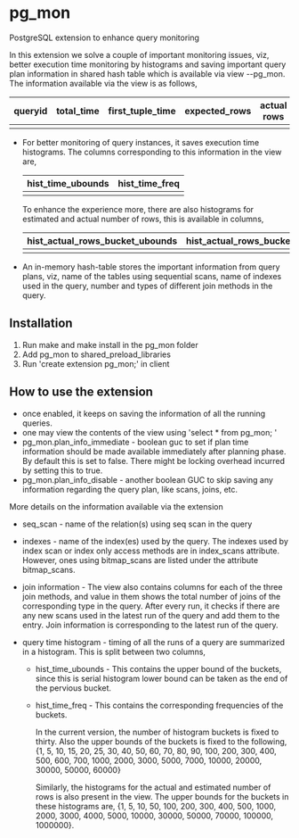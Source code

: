# pg_mon

PostgreSQL extension to enhance query monitoring

In this extension we solve a couple of important monitoring issues, viz, better
execution time monitoring by histograms and saving important query plan
information in shared hash table which is available via view --pg_mon. The
information available via the view is as follows,

| queryid |  total_time  | first_tuple_time | expected_rows | actual rows | is_parallel_query | update_query | seq_scans | index_scans | bitmap_scans | other_scans | nested_loop_join_count | merge_join_count | hash_join_count | hist_time_ubounds | hist_time_freq | hist_actual_rows_bucket_ubounds | hist_actual_rows_bucket_freq | hist_est_rows_bucket_ubounds | hist_est_rows_bucket_freq |
|---------|--------------|------------------|---------------|-------------|-------------------|--------------|-----------|-------------|--------------|-------------|------------------------|------------------|-----------------|-------------------|----------------|---------------------------------|------------------------------|------------------------------|---------------------------|
|         |              |                  |               |             |                   |              |           |             |              |             |                        |                  |                 |                   |                |                                 |                              |                              |                           |

- For better monitoring of query instances, it saves execution time
   histograms. The columns corresponding to this information in the view are,

    | hist_time_ubounds | hist_time_freq |
    |-------------------|----------------|
    |                   |                |

   To enhance the experience more, there are also histograms for
   estimated and actual number of rows, this is available in  columns,

    | hist_actual_rows_bucket_ubounds | hist_actual_rows_bucket_freq | hist_est_rows_bucket_ubound | hist_est_rows_bucket_freq |
    |---------------------------------|------------------------------|-----------------------------|---------------------------|
    |                                 |                              |                             |                           |

- An in-memory hash-table stores the important information from query plans,
   viz, name of the tables using sequential scans, name of indexes used in the
   query, number and types of different join methods in the query.

## Installation

1. Run make and make install in the pg_mon folder
2. Add pg_mon to shared_preload_libraries
3. Run 'create extension pg_mon;' in client

## How to use the extension

- once enabled, it keeps on saving the information of all the running queries.
- one may view the contents of the view using 'select * from pg_mon; '
- pg_mon.plan_info_immediate -   boolean guc to set if plan time information should
                                 be made available immediately after planning phase.
                                 By default this is set to false. There might be
                                 locking overhead incurred by setting this to true.
- pg_mon.plan_info_disable - another boolean GUC to skip saving any information regarding
                             the query plan, like scans, joins, etc.

More details on the information available via the extension

- seq_scan - name of the relation(s) using seq scan in the query
- indexes - name of the index(es) used by the query. The indexes used by
            index scan or index only access methods are in index_scans attribute.
            However, ones using bitmap_scans are listed under the attribute bitmap_scans.
- join information - The view also contains columns for each of the three
                       join methods, and value in them shows the total number
                       of joins of the corresponding type in the query.
After every run, it checks if there are any new scans used in the latest run
of the query and add them to the entry. Join information is corresponding to the
latest run of the query.

- query time histogram - timing of all the runs of a query are summarized in a
                          histogram. This is split between two columns,
  - hist_time_ubounds - This contains the upper bound of the buckets, since this is
              serial histogram lower bound can be taken as the end of the
              pervious bucket.
  - hist_time_freq - This contains the corresponding frequencies of the buckets.

    In the current version, the number of histogram buckets is fixed to thirty.
    Also the upper bounds of the buckets is fixed to the following,
    {1, 5, 10, 15, 20, 25, 30, 40, 50, 60, 70, 80, 90, 100, 200, 300, 400, 500,
    600, 700, 1000, 2000, 3000, 5000, 7000, 10000, 20000, 30000, 50000, 60000}

    Similarly, the histograms for the actual and estimated number of rows is
    also present in the view. The upper bounds for the buckets in these
    histograms are, {1, 5, 10, 50, 100, 200, 300, 400, 500, 1000, 2000, 3000,
                    4000, 5000, 10000, 30000, 50000, 70000, 100000, 1000000}.
